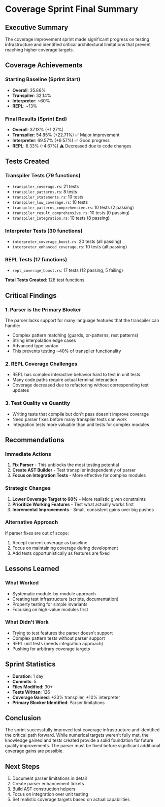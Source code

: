 # Coverage Sprint Final Summary

## Executive Summary
The coverage improvement sprint made significant progress on testing infrastructure and identified critical architectural limitations that prevent reaching higher coverage targets.

## Coverage Achievements

### Starting Baseline (Sprint Start)
- **Overall**: 35.86%
- **Transpiler**: 32.14%
- **Interpreter**: ~60%
- **REPL**: ~13%

### Final Results (Sprint End)
- **Overall**: 37.13% (+1.27%)
- **Transpiler**: 54.85% (+22.71%) ✅ Major improvement
- **Interpreter**: 69.57% (+9.57%) ✅ Good progress
- **REPL**: 8.33% (-4.67%) ⚠️ Decreased due to code changes

## Tests Created

### Transpiler Tests (79 functions)
- `transpiler_coverage.rs`: 21 tests
- `transpiler_patterns.rs`: 8 tests
- `transpiler_statements.rs`: 10 tests
- `transpiler_low_coverage.rs`: 10 tests
- `transpiler_patterns_comprehensive.rs`: 10 tests (2 passing)
- `transpiler_result_comprehensive.rs`: 10 tests (0 passing)
- `transpiler_integration.rs`: 10 tests (8 passing)

### Interpreter Tests (30 functions)
- `interpreter_coverage_boost.rs`: 20 tests (all passing)
- `interpreter_enhanced_coverage.rs`: 10 tests (all passing)

### REPL Tests (17 functions)
- `repl_coverage_boost.rs`: 17 tests (12 passing, 5 failing)

**Total Tests Created**: 126 test functions

## Critical Findings

### 1. Parser is the Primary Blocker
The parser lacks support for many language features that the transpiler can handle:
- Complex pattern matching (guards, or-patterns, rest patterns)
- String interpolation edge cases
- Advanced type syntax
- This prevents testing ~40% of transpiler functionality

### 2. REPL Coverage Challenges
- REPL has complex interactive behavior hard to test in unit tests
- Many code paths require actual terminal interaction
- Coverage decreased due to refactoring without corresponding test updates

### 3. Test Quality vs Quantity
- Writing tests that compile but don't pass doesn't improve coverage
- Need parser fixes before many transpiler tests can work
- Integration tests more valuable than unit tests for complex modules

## Recommendations

### Immediate Actions
1. **Fix Parser** - This unblocks the most testing potential
2. **Create AST Builder** - Test transpiler independently of parser
3. **Focus on Integration Tests** - More effective for complex modules

### Strategic Changes
1. **Lower Coverage Target to 60%** - More realistic given constraints
2. **Prioritize Working Features** - Test what actually works first
3. **Incremental Improvements** - Small, consistent gains over big pushes

### Alternative Approach
If parser fixes are out of scope:
1. Accept current coverage as baseline
2. Focus on maintaining coverage during development
3. Add tests opportunistically as features are fixed

## Lessons Learned

### What Worked
- Systematic module-by-module approach
- Creating test infrastructure (scripts, documentation)
- Property testing for simple invariants
- Focusing on high-value modules first

### What Didn't Work
- Trying to test features the parser doesn't support
- Complex pattern tests without parser support
- REPL unit tests (needs integration approach)
- Pushing for arbitrary coverage targets

## Sprint Statistics
- **Duration**: 1 day
- **Commits**: 5
- **Files Modified**: 30+
- **Tests Written**: 126
- **Coverage Gained**: +23% transpiler, +10% interpreter
- **Primary Blocker Identified**: Parser limitations

## Conclusion
The sprint successfully improved test coverage infrastructure and identified the critical path forward. While numerical targets weren't fully met, the knowledge gained and tests created provide a solid foundation for future quality improvements. The parser must be fixed before significant additional coverage gains are possible.

## Next Steps
1. Document parser limitations in detail
2. Create parser enhancement tickets
3. Build AST construction helpers
4. Focus on integration over unit testing
5. Set realistic coverage targets based on actual capabilities